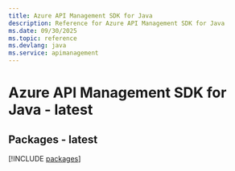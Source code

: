 ```yaml
---
title: Azure API Management SDK for Java
description: Reference for Azure API Management SDK for Java
ms.date: 09/30/2025
ms.topic: reference
ms.devlang: java
ms.service: apimanagement
---
```

# Azure API Management SDK for Java - latest
## Packages - latest
[!INCLUDE [packages](api-management-index.md)]
